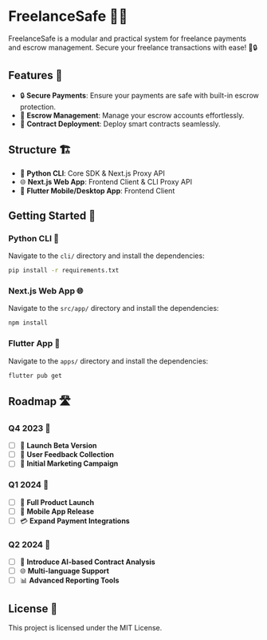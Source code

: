 # FreelanceSafe 🚀✨

FreelanceSafe is a modular and practical system for freelance payments and escrow management. Secure your freelance transactions with ease! 💼🔒

## Features 🌟

- 🔒 **Secure Payments**: Ensure your payments are safe with built-in escrow protection.
- 📜 **Escrow Management**: Manage your escrow accounts effortlessly.
- 📄 **Contract Deployment**: Deploy smart contracts seamlessly.

## Structure 🏗️

- 🐍 **Python CLI**: Core SDK & Next.js Proxy API
- 🌐 **Next.js Web App**: Frontend Client & CLI Proxy API
- 📱 **Flutter Mobile/Desktop App**: Frontend Client

## Getting Started 🚀

### Python CLI 🐍

Navigate to the `cli/` directory and install the dependencies:

```bash
pip install -r requirements.txt
```

### Next.js Web App 🌐

Navigate to the `src/app/` directory and install the dependencies:

```bash
npm install
```

### Flutter App 📱

Navigate to the `apps/` directory and install the dependencies:

```bash
flutter pub get
```

## Roadmap 🛣️

### Q4 2023 🎯

- [ ] 🚀 **Launch Beta Version**
- [ ] 📝 **User Feedback Collection**
- [ ] 📢 **Initial Marketing Campaign**

### Q1 2024 🎯

- [ ] 🎉 **Full Product Launch**
- [ ] 📱 **Mobile App Release**
- [ ] 💳 **Expand Payment Integrations**

### Q2 2024 🎯

- [ ] 🤖 **Introduce AI-based Contract Analysis**
- [ ] 🌐 **Multi-language Support**
- [ ] 📊 **Advanced Reporting Tools**

## License 📄

This project is licensed under the MIT License.
